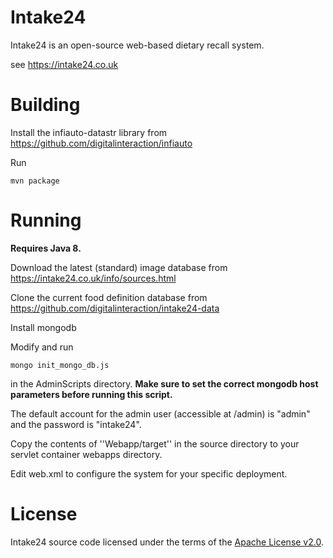 

Intake24
========

Intake24 is an open-source web-based dietary recall system.

see https://intake24.co.uk

Building
========

Install the infiauto-datastr library from https://github.com/digitalinteraction/infiauto

Run

    mvn package


Running
=======

**Requires Java 8.**

Download the latest (standard) image database from https://intake24.co.uk/info/sources.html

Clone the current food definition database from https://github.com/digitalinteraction/intake24-data

Install mongodb

Modify and run 

    mongo init_mongo_db.js 

in the AdminScripts directory. **Make sure to set the correct mongodb host parameters before running this script.**

The default account for the admin user (accessible at <webapp host url>/admin) is "admin" and the password is "intake24". 

Copy the contents of ''Webapp/target'' in the source directory to your servlet container webapps directory. 

Edit web.xml to configure the system for your specific deployment.

License
=======

Intake24 source code licensed under the terms of the [Apache License v2.0](http://www.apache.org/licenses/LICENSE-2.0).
